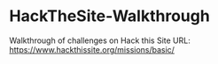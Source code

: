 # HackTheSite-Walkthrough
Walkthrough of challenges on Hack this Site
URL: https://www.hackthissite.org/missions/basic/
